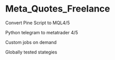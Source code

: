 # Meta_Quotes_Freelance
Convert Pine Script to MQL4/5

Python telegram to metatrader 4/5

Custom jobs on demand

Globally tested stategies

